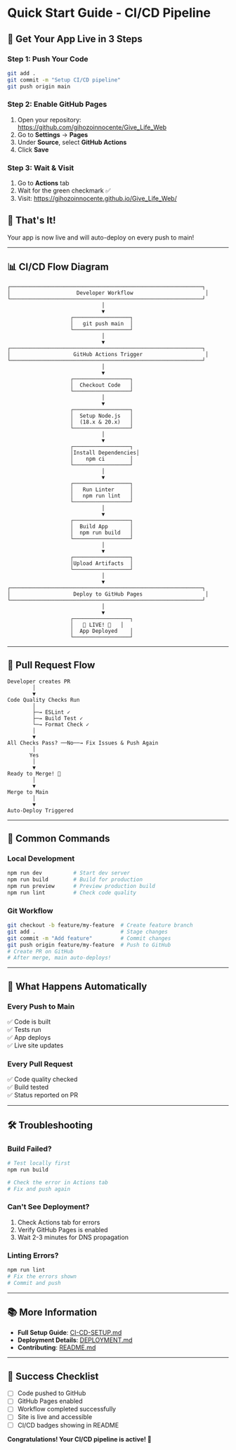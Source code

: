 # Quick Start Guide - CI/CD Pipeline

## 🚀 Get Your App Live in 3 Steps

### Step 1: Push Your Code
```bash
git add .
git commit -m "Setup CI/CD pipeline"
git push origin main
```

### Step 2: Enable GitHub Pages
1. Open your repository: https://github.com/gihozoinnocente/Give_Life_Web
2. Go to **Settings** → **Pages**
3. Under **Source**, select **GitHub Actions**
4. Click **Save**

### Step 3: Wait & Visit
1. Go to **Actions** tab
2. Wait for the green checkmark ✅
3. Visit: https://gihozoinnocente.github.io/Give_Life_Web/

## 🎉 That's It!

Your app is now live and will auto-deploy on every push to main!

---

## 📊 CI/CD Flow Diagram

```
┌─────────────────────────────────────────────────────────────┐
│                     Developer Workflow                       │
└─────────────────────────────────────────────────────────────┘
                              │
                              ▼
                    ┌──────────────────┐
                    │   git push main  │
                    └──────────────────┘
                              │
                              ▼
┌─────────────────────────────────────────────────────────────┐
│                    GitHub Actions Trigger                    │
└─────────────────────────────────────────────────────────────┘
                              │
                              ▼
                    ┌──────────────────┐
                    │  Checkout Code   │
                    └──────────────────┘
                              │
                              ▼
                    ┌──────────────────┐
                    │  Setup Node.js   │
                    │  (18.x & 20.x)   │
                    └──────────────────┘
                              │
                              ▼
                    ┌──────────────────┐
                    │Install Dependencies│
                    │    npm ci        │
                    └──────────────────┘
                              │
                              ▼
                    ┌──────────────────┐
                    │   Run Linter     │
                    │   npm run lint   │
                    └──────────────────┘
                              │
                              ▼
                    ┌──────────────────┐
                    │  Build App       │
                    │  npm run build   │
                    └──────────────────┘
                              │
                              ▼
                    ┌──────────────────┐
                    │Upload Artifacts  │
                    └──────────────────┘
                              │
                              ▼
┌─────────────────────────────────────────────────────────────┐
│                    Deploy to GitHub Pages                    │
└─────────────────────────────────────────────────────────────┘
                              │
                              ▼
                    ┌──────────────────┐
                    │   🎉 LIVE! 🎉   │
                    │  App Deployed    │
                    └──────────────────┘
```

---

## 🔄 Pull Request Flow

```
Developer creates PR
        │
        ▼
Code Quality Checks Run
        │
        ├─→ ESLint ✓
        ├─→ Build Test ✓
        └─→ Format Check ✓
        │
        ▼
All Checks Pass? ──No──→ Fix Issues & Push Again
        │
       Yes
        │
        ▼
Ready to Merge! 🎉
        │
        ▼
Merge to Main
        │
        ▼
Auto-Deploy Triggered
```

---

## 📝 Common Commands

### Local Development
```bash
npm run dev          # Start dev server
npm run build        # Build for production
npm run preview      # Preview production build
npm run lint         # Check code quality
```

### Git Workflow
```bash
git checkout -b feature/my-feature  # Create feature branch
git add .                           # Stage changes
git commit -m "Add feature"         # Commit changes
git push origin feature/my-feature  # Push to GitHub
# Create PR on GitHub
# After merge, main auto-deploys!
```

---

## 🎯 What Happens Automatically

### Every Push to Main
✅ Code is built  
✅ Tests run  
✅ App deploys  
✅ Live site updates  

### Every Pull Request
✅ Code quality checked  
✅ Build tested  
✅ Status reported on PR  

---

## 🛠️ Troubleshooting

### Build Failed?
```bash
# Test locally first
npm run build

# Check the error in Actions tab
# Fix and push again
```

### Can't See Deployment?
1. Check Actions tab for errors
2. Verify GitHub Pages is enabled
3. Wait 2-3 minutes for DNS propagation

### Linting Errors?
```bash
npm run lint
# Fix the errors shown
# Commit and push
```

---

## 📚 More Information

- **Full Setup Guide**: [CI-CD-SETUP.md](../CI-CD-SETUP.md)
- **Deployment Details**: [DEPLOYMENT.md](DEPLOYMENT.md)
- **Contributing**: [README.md](../README.md#contributing)

---

## 🎊 Success Checklist

- [ ] Code pushed to GitHub
- [ ] GitHub Pages enabled
- [ ] Workflow completed successfully
- [ ] Site is live and accessible
- [ ] CI/CD badges showing in README

**Congratulations! Your CI/CD pipeline is active! 🚀**
